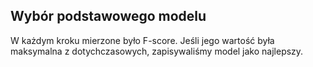 ## Wybór podstawowego modelu

W każdym kroku mierzone było F-score. Jeśli jego wartość była maksymalna z dotychczasowych, zapisywaliśmy model jako najlepszy.
